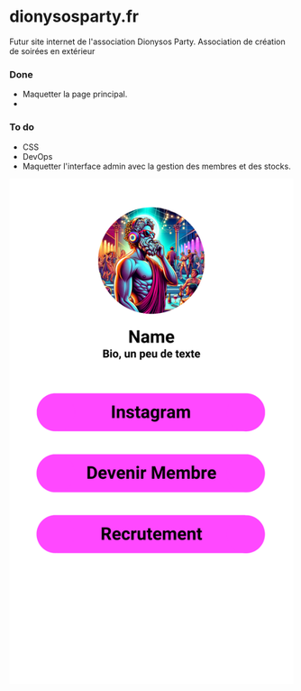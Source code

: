 # dionysosparty.fr
Futur site internet de l'association Dionysos Party. Association de création de soirées en extérieur

### Done
- Maquetter la page principal.
- 
### To do
- CSS
- DevOps
- Maquetter l'interface admin avec la gestion des membres et des stocks.

![Image maquette brouillon](https://github.com/aygame101/dionysosparty.fr/blob/main/maquette-site-internet.png)

